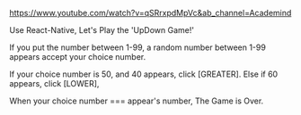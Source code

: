 https://www.youtube.com/watch?v=qSRrxpdMpVc&ab_channel=Academind

Use React-Native,
Let's Play the 'UpDown Game!'

If you put the number between 1-99,
a random number between 1-99 appears accept your choice number.

If your choice number is 50, and 40 appears, click [GREATER].
Else if 60 appears, click [LOWER], 

When your choice number === appear's number, 
The Game is Over.
